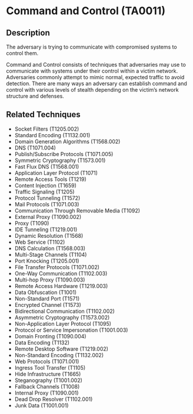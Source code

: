 # Command and Control (TA0011)

## Description
The adversary is trying to communicate with compromised systems to control them.

Command and Control consists of techniques that adversaries may use to communicate with systems under their control within a victim network. Adversaries commonly attempt to mimic normal, expected traffic to avoid detection. There are many ways an adversary can establish command and control with various levels of stealth depending on the victim’s network structure and defenses.

## Related Techniques
- Socket Filters (T1205.002)
- Standard Encoding (T1132.001)
- Domain Generation Algorithms (T1568.002)
- DNS (T1071.004)
- Publish/Subscribe Protocols (T1071.005)
- Symmetric Cryptography (T1573.001)
- Fast Flux DNS (T1568.001)
- Application Layer Protocol (T1071)
- Remote Access Tools (T1219)
- Content Injection (T1659)
- Traffic Signaling (T1205)
- Protocol Tunneling (T1572)
- Mail Protocols (T1071.003)
- Communication Through Removable Media (T1092)
- External Proxy (T1090.002)
- Proxy (T1090)
- IDE Tunneling (T1219.001)
- Dynamic Resolution (T1568)
- Web Service (T1102)
- DNS Calculation (T1568.003)
- Multi-Stage Channels (T1104)
- Port Knocking (T1205.001)
- File Transfer Protocols (T1071.002)
- One-Way Communication (T1102.003)
- Multi-hop Proxy (T1090.003)
- Remote Access Hardware (T1219.003)
- Data Obfuscation (T1001)
- Non-Standard Port (T1571)
- Encrypted Channel (T1573)
- Bidirectional Communication (T1102.002)
- Asymmetric Cryptography (T1573.002)
- Non-Application Layer Protocol (T1095)
- Protocol or Service Impersonation (T1001.003)
- Domain Fronting (T1090.004)
- Data Encoding (T1132)
- Remote Desktop Software (T1219.002)
- Non-Standard Encoding (T1132.002)
- Web Protocols (T1071.001)
- Ingress Tool Transfer (T1105)
- Hide Infrastructure (T1665)
- Steganography (T1001.002)
- Fallback Channels (T1008)
- Internal Proxy (T1090.001)
- Dead Drop Resolver (T1102.001)
- Junk Data (T1001.001)
